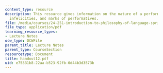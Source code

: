 ```yaml
---
content_type: resource
description: This resource gives information on the nature of a performative utterance,
  infelicities, and marks of performatives.
file: /media/courses/24-251-introduction-to-philosophy-of-language-spring-2005/e75331b822aab52392fb6d44b3d3573b_handout12.pdf
file_type: application/pdf
learning_resource_types:
- Lecture Notes
ocw_type: OCWFile
parent_title: Lecture Notes
parent_type: CourseSection
resourcetype: Document
title: handout12.pdf
uid: e75331b8-22aa-b523-92fb-6d44b3d3573b
---
```

